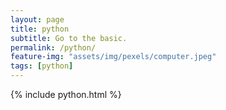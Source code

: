 ```yaml
---
layout: page
title: python
subtitle: Go to the basic.
permalink: /python/
feature-img: "assets/img/pexels/computer.jpeg"
tags: [python]
---
```



{% include python.html %}